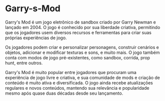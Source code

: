 # Garry-s-Mod
Garry's Mod é um jogo eletrônico de sandbox criado por Garry Newman e lançado em 2004. O jogo é conhecido por sua liberdade criativa, permitindo que os jogadores usem diversos recursos e ferramentas para criar suas próprias experiências de jogo.

Os jogadores podem criar e personalizar personagens, construir cenários e objetos, adicionar e modificar texturas e sons, e muito mais. O jogo também conta com modos de jogo pré-existentes, como sandbox, corrida, prop hunt, entre outros.

Garry's Mod é muito popular entre jogadores que procuram uma experiência de jogo livre e criativa, e sua comunidade de mods e criação de conteúdo é muito ativa e diversificada. O jogo ainda recebe atualizações regulares e novos conteúdos, mantendo sua relevância e popularidade mesmo após quase duas décadas desde seu lançamento.
